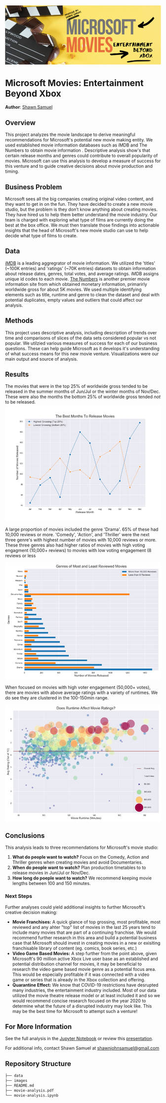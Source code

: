 ![microsoft movies analysis by shawn samuel](images/microsoft_movies_notebook_banner.png)
# Microsoft Movies: Entertainment Beyond Xbox

**Author**: [Shawn Samuel](mailto:shawnjohnsamuel@gmail.com)

## Overview
This project analyzes the movie landscape to derive meaningful recommendations for Microsoft's potential new movie making entity. We used established movie information databases such as iMDB and The Numbers to obtain movie information . Descriptive analysis show's that certain release months and genres could contribute to overall popularity of movies. Microsoft can use this analysis to develop a measure of success for this venture and to guide creative decisions about movie production and timing. 

## Business Problem
Microsoft sees all the big companies creating original video content, and they want to get in on the fun. They have decided to create a new movie studio, but the problem is they don’t know anything about creating movies. They have hired us to help them better understand the movie industry. Our team is charged with exploring what type of films are currently doing the best at the box office. We must then translate those findings into actionable insights that the head of Microsoft's new movie studio can use to help decide what type of films to create.

## Data
[iMDB](https://help.imdb.com/article/imdb/general-information/what-is-imdb/G836CY29Z4SGNMK5?ref_=helpsect_cons_1_1#) is a leading aggregrator of movie information. We utilized the 'titles' (~100K entries) and 'ratings' (~70K entries) datasets to obtain information about release dates, genres, total votes, and average ratings. iMDB assigns unique id codes to each movie. [The Numbers](https://www.the-numbers.com/about) is another premier movie information site from which obtained monetary information, primarirly worldwide gross for about 5K movies. We used multiple identifying elements such as title, runtime and genre to clean the dataset and deal with potential duplicates, empty values and outliers that could affect our analysis.

## Methods
This project uses descriptive analysis, including description of trends over time and comparisons of slices of the data sets considered popular vs not popular. We utilzied various measures of success for each of our business questions. These can help guide Microsoft as it develops it's understanding of what success means for this new movie venture. Visualizations were our main output and source of analysis. 

## Results
The movies that were in the top 25% of worldwide gross tended to be released in the summer months of Jun/Jul or the winter months of Nov/Dec. These were also the months the bottom 25% of worldwide gross tended *not* to be released.
![what months were the highest grossing and lowest grossing movies released?](images/q1_best_months_release_movies.png)

A large proportion of movies included the genre 'Drama'. 65% of these had 10,000 reviews or more. 'Comedy', 'Action', and 'Thriller' were the next three genre's with highest number of movies with 10,000 reviews or more. These three genres also had higher ratios of movies with high voting engagment (10,000+ reviews) to movies with low voting engagement (8 reviews or less

![genres wiht the most number of reviews](images/q2_genre_of_most_least_reviwed_movies.png)

When focused on movies with high voter engagement (50,000+ votes), there are movies with above average ratings with a variety of runtimes. We do see they are clustered in the 100-150min range.

![does runtime affect movie ratings?](images/q3_runtime_affect_movie_rating.png)

## Conclusions
This analysis leads to three recommendations for Microsoft's movie studio:
1. **What do people want to watch?** Focus on the Comedy, Action and Thriller genres when creating movies and avoid Documentaries. 
2. **When do people want to watch?** Plan production timetables to to release movies in Jun/Jul or Nov/Dec.
3. **How long do poeple want to watch?** We recommend keeping movie lengths between 100 and 150 minutes.

### Next Steps
Further analyses could yield additional insights to further Microsoft's creative decision making:
- **Movie Franchises:** A quick glance of top grossing, most profitable, most reviewed and any ahter "top" list of movies in the last 25 years tend to include many movies that are part of a continuing franchise. We would recommend further research in this area and build a potential business case that Microsoft should invest in creating movies in a new or exisiting franchisable library of content (eg. comics, book series, etc.)  
- **Video Game Based Movies:** A step further from the point above, given Microsoft's 90 million active Xbox Live user base as an established and potential distribution channel for movies, it may be beneficial to research the video game based movie genre as a potential focus area. This would be especially profitable if it was connected with a video game or series that is already in the Xbox collection and offering.  
- **Quarantine Effect:** We know that COVID-19 restrictions have desrupted many industries, the entertainment industry included. Most of our data utilized the movie theatre release model or at least included it and so we would recommend concise research focused on the year 2020 to determine what the future of a disrupted industry may look like. This may be the best time for Microsoft to attempt such a venture!

## For More Information

See the full analysis in the [Jupyter Notebook](movie-analysis.ipynb) or review this [presentation](movie-analysis.pdf).

For additional info, contact Shawn Samuel at [shawnjohnsamuel@gmail.com](mailto:shawnjohnsamuel@gmail.com)

## Repository Structure

```
├── data
├── images
├── README.md
├── movie-analysis.pdf
└── movie-analysis.ipynb
```
